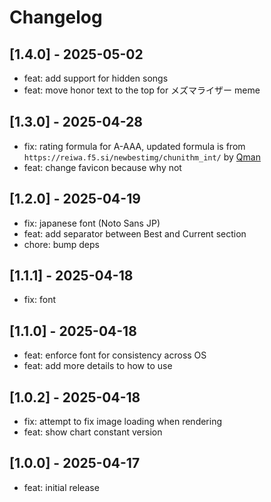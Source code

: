 # Changelog

## [1.4.0] - 2025-05-02

- feat: add support for hidden songs
- feat: move honor text to the top for メズマライザー meme

## [1.3.0] - 2025-04-28

- fix: rating formula for A-AAA, updated formula is from `https://reiwa.f5.si/newbestimg/chunithm_int/` by [Qman](https://github.com/Qman11010101)
- feat: change favicon because why not

## [1.2.0] - 2025-04-19

- fix: japanese font (Noto Sans JP)
- feat: add separator between Best and Current section
- chore: bump deps

## [1.1.1] - 2025-04-18

- fix: font

## [1.1.0] - 2025-04-18

- feat: enforce font for consistency across OS
- feat: add more details to how to use

## [1.0.2] - 2025-04-18

- fix: attempt to fix image loading when rendering
- feat: show chart constant version

## [1.0.0] - 2025-04-17

- feat: initial release
